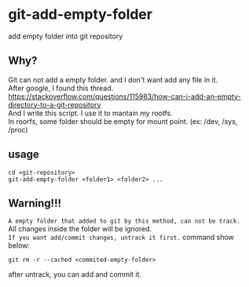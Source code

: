 # git-add-empty-folder
add empty folder into git repository

## Why?

Git can not add a empty folder. and I don't want add any file in it.  
After google, I found this thread.  
https://stackoverflow.com/questions/115983/how-can-i-add-an-empty-directory-to-a-git-repository  
And I write this script. I use it to mantain my rootfs.  
In roorfs, some folder should be empty for mount point. (ex: /dev, /sys, /proc)

## usage

    cd <git-repository>
    git-add-empty-folder <folder1> <folder2> ...

## Warning!!!

`A empty folder that added to git by this method, can not be track.`  
All changes inside the folder will be ignored.  
`If you want add/commit changes, untrack it first.` command show below:

    git rm -r --cached <commited-empty-folder>

after untrack, you can add and commit it.
